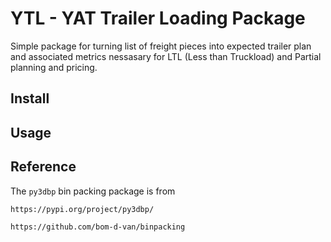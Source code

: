# YTL - YAT Trailer Loading Package

Simple package for turning list of freight pieces into expected trailer plan and
associated metrics nessasary for LTL (Less than Truckload) and Partial planning 
and pricing.


## Install

## Usage

## Reference

The `py3dbp` bin packing package is from

```https://pypi.org/project/py3dbp/```

```https://github.com/bom-d-van/binpacking```
